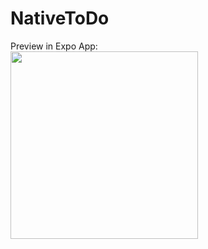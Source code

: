 # NativeToDo
Preview in Expo App:</br>
<img width="300" src="https://github.com/EmilyJarecki/NativeToDo/assets/107048020/0db46610-454d-4aeb-9a8a-11f4be854147" />
